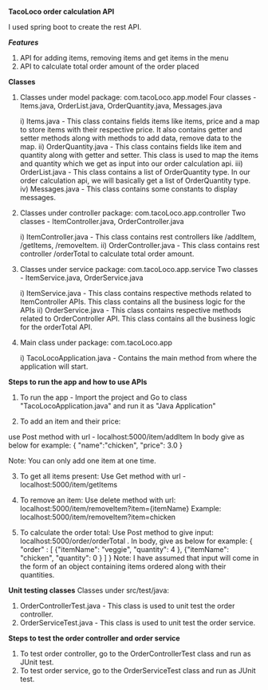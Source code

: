 **TacoLoco order calculation API**

I used spring boot to create the rest API.

***Features***
1. API for adding items, removing items and get items in the menu
2. API to calculate total order amount of the order placed

**Classes**
1. Classes under model package: com.tacoLoco.app.model
Four classes - Items.java, OrderList.java, OrderQuantity.java, Messages.java

	i) Items.java - This class contains fields items like items, price and a map to store items with their respective price. It also contains getter and setter methods along with methods to add data, remove data to the map.
	ii) OrderQuantity.java - This class contains fields like item and quantity along with getter and setter. This class is used to map the items and quantity which we get as input into our order calculation api.
	iii) OrderList.java - This class contains a list of OrderQuantity type. In our order calculation api, we will basically get a list of OrderQuantity type.
	iv) Messages.java - This class contains some constants to display messages.

2. Classes under controller package: com.tacoLoco.app.controller
Two classes - ItemController.java, OrderController.java

	i) ItemController.java - This class contains rest controllers like /addItem, /getItems, /removeItem.
	ii) OrderController.java - This class contains rest controller /orderTotal to calculate total order amount.

3. Classes under service package: com.tacoLoco.app.service
Two classes - ItemService.java, OrderService.java

	i) ItemService.java - This class contains respective methods related to ItemController APIs. This class contains all the business logic for the APIs
	ii) OrderService.java - This class contains respective methods related to OrderController API. This class contains all the business logic for the orderTotal API.

4. Main class under package: com.tacoLoco.app

	i) TacoLocoApplication.java - Contains the main method from where the application will start.

**Steps to run the app and how to use APIs**

1. To run the app - Import the project and Go to class "TacoLocoApplication.java" and run it as "Java Application"

2. To add an item and their price:

 use Post method with url - localhost:5000/item/addItem
 In body give as below for example:
 {
	"name":"chicken",
	"price": 3.0
 }
 
 Note: You can only add one item at one time.
 
3. To get all items present:
	Use Get method with url - localhost:5000/item/getItems

4. To remove an item:
	Use delete method with url: localhost:5000/item/removeItem?item={itemName}
	Example: localhost:5000/item/removeItem?item=chicken

5. To calculate the order total:
	Use Post method to give input: localhost:5000/order/orderTotal . 
	In body, give as below for example:
	{
	"order" : [
			{"itemName": "veggie",
			 "quantity": 4
			},
			{"itemName": "chicken",
			 "quantity": 0
			}
		]
	}
	 Note: I have assumed that input will come in the form of an object containing items ordered along with their quantities.
	
**Unit testing classes**
Classes under src/test/java:
1. OrderControllerTest.java - This class is used to unit test the order controller.
2. OrderServiceTest.java - This class is used to unit test the order service.

**Steps to test the order controller and order service**
1. To test order controller, go to the OrderControllerTest class and run as JUnit test.
2. To test order service, go to the OrderServiceTest class and run as JUnit test.



	



